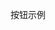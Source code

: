 <script setup>
import TeaButton from '../src/components/button/vue3/TeaButton.vue'
</script>

<TeaButton>按钮示例</TeaButton>
